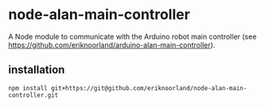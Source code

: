 # node-alan-main-controller
A Node module to communicate with the Arduino robot main controller (see https://github.com/eriknoorland/arduino-alan-main-controller).

## installation
```
npm install git+https://git@github.com/eriknoorland/node-alan-main-controller.git
```
